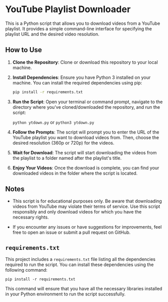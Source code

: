 # YouTube Playlist Downloader

This is a Python script that allows you to download videos from a YouTube playlist. It provides a simple command-line interface for specifying the playlist URL and the desired video resolution.

## How to Use

1. **Clone the Repository**: Clone or download this repository to your local machine.

2. **Install Dependencies**: Ensure you have Python 3 installed on your machine. You can install the required dependencies using pip:

    ```bash
    pip install -r requirements.txt
    ```

3. **Run the Script**: Open your terminal or command prompt, navigate to the directory where you've cloned/downloaded the repository, and run the script:

    `python ytdown.py` or
    `python3 ytdown.py`

4. **Follow the Prompts**: The script will prompt you to enter the URL of the YouTube playlist you want to download videos from. Then, choose the desired resolution (360p or 720p) for the videos.

5. **Wait for Download**: The script will start downloading the videos from the playlist to a folder named after the playlist's title.

6. **Enjoy Your Videos**: Once the download is complete, you can find your downloaded videos in the folder where the script is located.

## Notes

- This script is for educational purposes only. Be aware that downloading videos from YouTube may violate their terms of service. Use this script responsibly and only download videos for which you have the necessary rights.

- If you encounter any issues or have suggestions for improvements, feel free to open an issue or submit a pull request on GitHub.

## `requirements.txt`

This project includes a `requirements.txt` file listing all the dependencies required to run the script. You can install these dependencies using the following command:

```
pip install -r requirements.txt
```

This command will ensure that you have all the necessary libraries installed in your Python environment to run the script successfully.